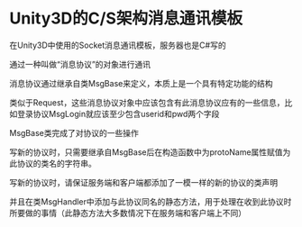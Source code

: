 # Unity3D的C/S架构消息通讯模板
在Unity3D中使用的Socket消息通讯模板，服务器也是C#写的

通过一种叫做“消息协议”的对象进行通讯

消息协议通过继承自类MsgBase来定义，本质上是一个具有特定功能的结构

类似于Request，这些消息协议对象中应该包含有此消息协议应有的一些信息，比如登录协议MsgLogin就应该至少包含userid和pwd两个字段

MsgBase类完成了对协议的一些操作

写新的协议时，只需要继承自MsgBase后在构造函数中为protoName属性赋值为此协议的类名的字符串。

写新的协议时，请保证服务端和客户端都添加了一模一样的新的协议的类声明

并且在类MsgHandler中添加与此协议同名的静态方法，用于处理在收到此协议时所要做的事情（此静态方法大多数情况下在服务端和客户端上不同）

